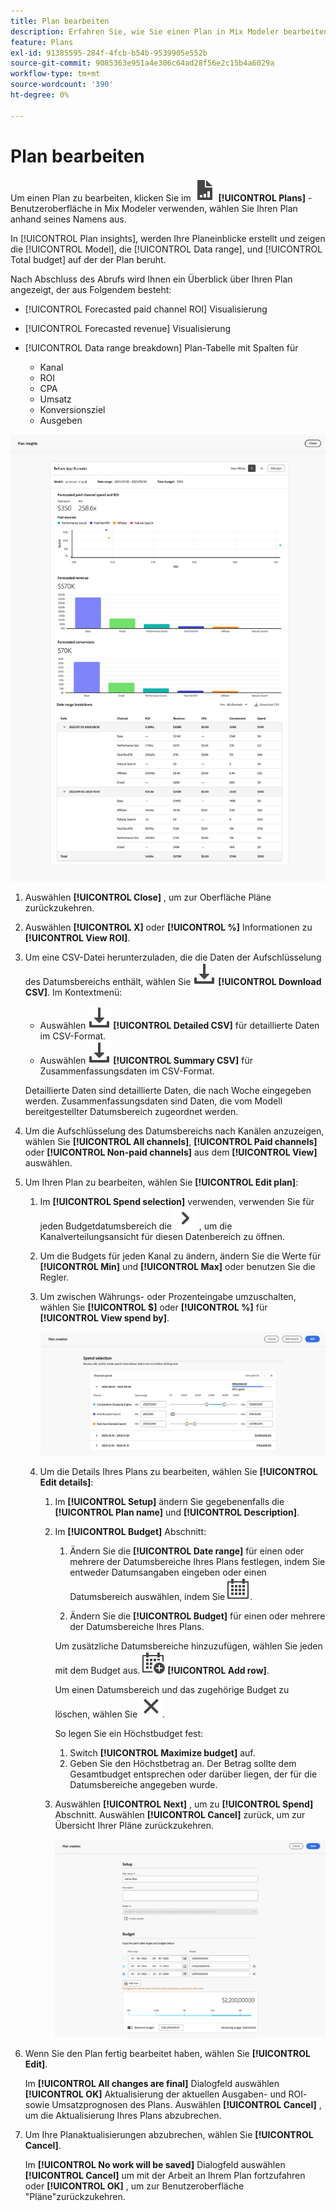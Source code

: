 ```yaml
---
title: Plan bearbeiten
description: Erfahren Sie, wie Sie einen Plan in Mix Modeler bearbeiten.
feature: Plans
exl-id: 91385595-284f-4fcb-b54b-9539905e552b
source-git-commit: 9085363e951a4e306c64ad28f56e2c15b4a6029a
workflow-type: tm+mt
source-wordcount: '390'
ht-degree: 0%

---
```


# Plan bearbeiten

Um einen Plan zu bearbeiten, klicken Sie im ![PLan](/help/assets//icons/FileChart.svg) **[!UICONTROL Plans]** -Benutzeroberfläche in Mix Modeler verwenden, wählen Sie Ihren Plan anhand seines Namens aus.

In [!UICONTROL Plan insights], werden Ihre Planeinblicke erstellt und zeigen die [!UICONTROL Model], die [!UICONTROL Data range], und [!UICONTROL Total budget] auf der der Plan beruht.

Nach Abschluss des Abrufs wird Ihnen ein Überblick über Ihren Plan angezeigt, der aus Folgendem besteht:

- [!UICONTROL Forecasted paid channel ROI] Visualisierung
- [!UICONTROL Forecasted revenue] Visualisierung
- [!UICONTROL Data range breakdown] Plan-Tabelle mit Spalten für

   - Kanal
   - ROI
   - CPA
   - Umsatz
   - Konversionsziel
   - Ausgeben

![Übersicht über einen Plan](/help/assets//overview-plan.png)

1. Auswählen **[!UICONTROL Close]** , um zur Oberfläche Pläne zurückzukehren.

1. Auswählen **[!UICONTROL X]** oder **[!UICONTROL  %]** Informationen zu **[!UICONTROL View ROI]**.

1. Um eine CSV-Datei herunterzuladen, die die Daten der Aufschlüsselung des Datumsbereichs enthält, wählen Sie ![Herunterladen](/help/assets//icons/Download.svg) **[!UICONTROL Download CSV]**. Im Kontextmenü:

   - Auswählen ![Herunterladen](/help/assets//icons/Download.svg) **[!UICONTROL Detailed CSV]** für detaillierte Daten im CSV-Format.
   - Auswählen ![Herunterladen](/help/assets//icons/Download.svg) **[!UICONTROL Summary CSV]** für Zusammenfassungsdaten im CSV-Format.

   Detaillierte Daten sind detaillierte Daten, die nach Woche eingegeben werden. Zusammenfassungsdaten sind Daten, die vom Modell bereitgestellter Datumsbereich zugeordnet werden.

1. Um die Aufschlüsselung des Datumsbereichs nach Kanälen anzuzeigen, wählen Sie **[!UICONTROL All channels]**, **[!UICONTROL Paid channels]** oder **[!UICONTROL Non-paid channels]** aus dem **[!UICONTROL View]** auswählen.

1. Um Ihren Plan zu bearbeiten, wählen Sie **[!UICONTROL Edit plan]**:

   1. Im **[!UICONTROL Spend selection]** verwenden, verwenden Sie für jeden Budgetdatumsbereich die ![Chevron](/help/assets//icons/ChevronRight.svg) , um die Kanalverteilungsansicht für diesen Datenbereich zu öffnen.

   1. Um die Budgets für jeden Kanal zu ändern, ändern Sie die Werte für **[!UICONTROL Min]** und **[!UICONTROL Max]** oder benutzen Sie die Regler.

   1. Um zwischen Währungs- oder Prozenteingabe umzuschalten, wählen Sie **[!UICONTROL $]** oder **[!UICONTROL %]** für **[!UICONTROL View spend by]**.

      ![Ausgabenauswahl](/help/assets//spend-selection.png)

   1. Um die Details Ihres Plans zu bearbeiten, wählen Sie **[!UICONTROL Edit details]**:

      1. Im **[!UICONTROL Setup]** ändern Sie gegebenenfalls die **[!UICONTROL Plan name]** und **[!UICONTROL Description]**.

      1. Im **[!UICONTROL Budget]** Abschnitt:

         1. Ändern Sie die **[!UICONTROL Date range]** für einen oder mehrere der Datumsbereiche Ihres Plans festlegen, indem Sie entweder Datumsangaben eingeben oder einen Datumsbereich auswählen, indem Sie ![Kalender](/help/assets//icons/Calendar.svg).

         1. Ändern Sie die **[!UICONTROL Budget]** für einen oder mehrere der Datumsbereiche Ihres Plans.

         Um zusätzliche Datumsbereiche hinzuzufügen, wählen Sie jeden mit dem Budget aus. ![CalendarAdd](/help/assets//icons/CalendarAdd.svg) **[!UICONTROL Add row]**.

         Um einen Datumsbereich und das zugehörige Budget zu löschen, wählen Sie ![Schließen](/help/assets//icons/Close.svg).

         So legen Sie ein Höchstbudget fest:

         1. Switch **[!UICONTROL Maximize budget]** auf.
         1. Geben Sie den Höchstbetrag an. Der Betrag sollte dem Gesamtbudget entsprechen oder darüber liegen, der für die Datumsbereiche angegeben wurde.

      1. Auswählen **[!UICONTROL Next]** , um zu **[!UICONTROL Spend]** Abschnitt. Auswählen **[!UICONTROL Cancel]** zurück, um zur Übersicht Ihrer Pläne zurückzukehren.

         ![Planungsdetails](/help/assets//plan-details.png)


1. Wenn Sie den Plan fertig bearbeitet haben, wählen Sie **[!UICONTROL Edit]**.

   Im **[!UICONTROL All changes are final]** Dialogfeld auswählen **[!UICONTROL OK]** Aktualisierung der aktuellen Ausgaben- und ROI- sowie Umsatzprognosen des Plans. Auswählen **[!UICONTROL Cancel]** , um die Aktualisierung Ihres Plans abzubrechen.

1. Um Ihre Planaktualisierungen abzubrechen, wählen Sie **[!UICONTROL Cancel]**.

   Im **[!UICONTROL No work will be saved]** Dialogfeld auswählen **[!UICONTROL Cancel]** um mit der Arbeit an Ihrem Plan fortzufahren oder **[!UICONTROL OK]** , um zur Benutzeroberfläche &quot;Pläne&quot;zurückzukehren.
